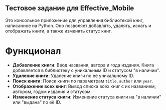 ## Тестовое задание для Effective_Mobile

Это консольное приложение для управления библиотекой книг, написанное на Python. Оно позволяет добавлять, удалять, искать и отображать книги, а также изменять статус книг.

# Функционал

- **Добавление книги**: Ввод названия, автора и года издания. Книга добавляется в библиотеку с уникальным ID и статусом "в наличии".
- **Удаление книги**: Удаление книги по её уникальному ID.
- **Поиск книги**: Поиск книги по параметрам `title`, `author` или `year`.
- **Отображение всех книг**: Вывод списка всех книг с их названием, автором, годом издания и статусом.
- **Изменение статуса книги**: Изменение статуса книги на "в наличии" или "выдана" по её ID.

